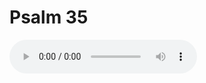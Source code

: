 # Psalm 35

<audio controls>
  <source src="https://openbible.com/audio/hays/BSB_19_Psa_035_H.mp3" type="audio/mp3" />
  <a href="https://openbible.com/audio/hays/BSB_19_Psa_035_H.mp3" download="https://openbible.com/audio/hays/BSB_19_Psa_035_H.mp3">Download MP3 audio</a>.
</audio>

<!--@include: @/bible/translations/bsb/19_psa/verses/035.md-->